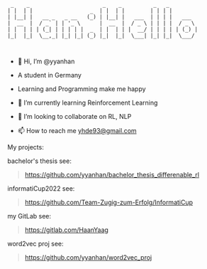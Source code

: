  ```
  _    _                       _    _          _   _         
 | |  | |                  _  | |  | |        | | | |        
 | |__| |   __ _   _ __   (_) | |__| |   ___  | | | |   ___  
 |  __  |  / _` | | '_ \      |  __  |  / _ \ | | | |  / _ \ 
 | |  | | | (_| | | | | |  _  | |  | | |  __/ | | | | | (_) |
 |_|  |_|  \__,_| |_| |_| (_) |_|  |_|  \___| |_| |_|  \___/ 
                                                             
                                                             
```                                                             
                                                             


- 👋 Hi, I’m @yyanhan

- A student in Germany
- Learning and Programming make me happy

- 🌱 I’m currently learning Reinforcement Learning
- 💞️ I’m looking to collaborate on RL, NLP
- 📫 How to reach me yhde93@gmail.com

<!---
yyanhan/yyanhan is a ✨ special ✨ repository because its `README.md` (this file) appears on your GitHub profile.
You can click the Preview link to take a look at your changes.
--->


My projects:

bachelor's thesis see: 
> https://github.com/yyanhan/bachelor_thesis_differenable_rl

informatiCup2022 see:
> https://github.com/Team-Zugig-zum-Erfolg/InformatiCup

my GitLab see:
> https://gitlab.com/HaanYaag

word2vec proj see:
> https://github.com/yyanhan/word2vec_proj

